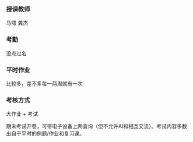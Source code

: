 ### 授课教师
马啸 龚杰

### 考勤
没点过名

### 平时作业
比较多，差不多每一两周就有一次

### 考核方式
大作业 + 考试

期末考试开卷，可带电子设备上网查询（但不允许AI和相互交流）。考试内容多数出自于平时的例题/作业和复习课。
